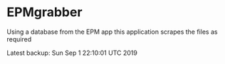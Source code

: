 # EPMgrabber
Using a database from the EPM app this application scrapes the files as required


Latest backup: Sun Sep 1 22:10:01 UTC 2019
